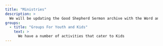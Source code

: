 ```yaml
---
title: "Ministries"
description: >
  We will be updating the Good Shepherd Sermon archive with the Word and Wisdom delivered from the pulpit at Good Shepherd and St Oswald by our parish priest and guest preachers. From high feast days to our regular services, memorials to special services we hope these sermons continue to inspire days, months, and years later.
groups:
  - title: "Groups For Youth and Kids"
    text: >
      We have a number of activities that cater to Kids
---
```

